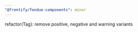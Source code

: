 ```yaml
---
"@frontify/fondue-components": minor
---
```


refactor(Tag): remove positive, negative and warning variants
